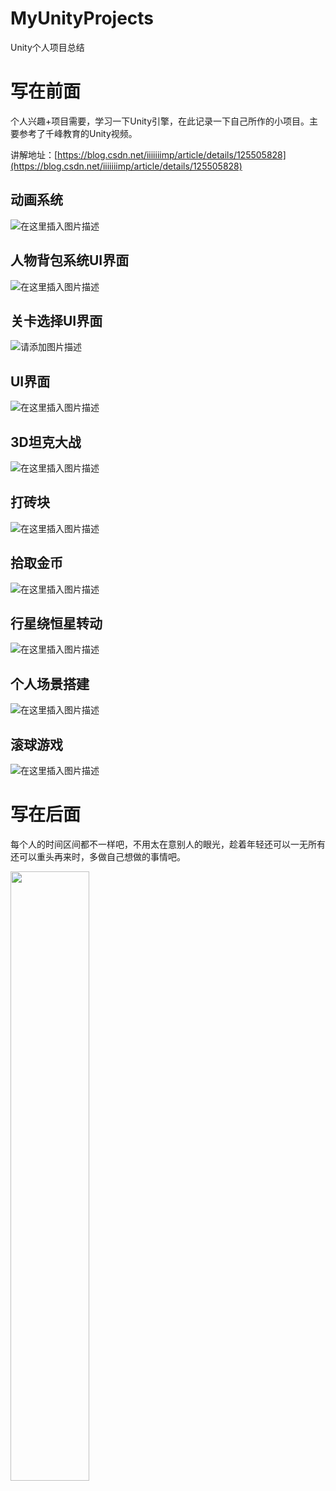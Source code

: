 # MyUnityProjects

Unity个人项目总结

# 写在前面

个人兴趣+项目需要，学习一下Unity引擎，在此记录一下自己所作的小项目。主要参考了千峰教育的Unity视频。

讲解地址：[https://blog.csdn.net/iiiiiiimp/article/details/125505828](https://blog.csdn.net/iiiiiiimp/article/details/125505828)

## 动画系统

![在这里插入图片描述](https://img-blog.csdnimg.cn/069ed208c32342388987e6067b90acc5.gif)

## 人物背包系统UI界面

![在这里插入图片描述](https://img-blog.csdnimg.cn/af7731d66be6464a89b7621e1334b584.gif)

## 关卡选择UI界面

![请添加图片描述](https://img-blog.csdnimg.cn/49ae5f0e6dc0495fb6d3586f21978ab6.gif)

## UI界面

![在这里插入图片描述](https://img-blog.csdnimg.cn/954a35bb93f4475396a21f70eeddbeb3.png)

## 3D坦克大战

![在这里插入图片描述](https://img-blog.csdnimg.cn/06c165454e944d48b72cb29307c8e73b.gif)

## 打砖块

![在这里插入图片描述](https://img-blog.csdnimg.cn/c618371280a549738de92478225cfa35.gif)

## 拾取金币

![在这里插入图片描述](https://img-blog.csdnimg.cn/8059a03242884d93b33f41a88bf53d37.gif)

## 行星绕恒星转动
![在这里插入图片描述](https://img-blog.csdnimg.cn/afd11473dbe640bfaaacbf0005c6e483.gif)

## 个人场景搭建

![在这里插入图片描述](https://img-blog.csdnimg.cn/e035e258ca5749af8262d702133996c8.png)

## 滚球游戏
![在这里插入图片描述](https://img-blog.csdnimg.cn/b0b6f876b25f40f18bacce758e2a52d9.gif)

# 写在后面

每个人的时间区间都不一样吧，不用太在意别人的眼光，趁着年轻还可以一无所有还可以重头再来时，多做自己想做的事情吧。

 <img src="https://img-blog.csdnimg.cn/0ed69498924a45e28c5c65cb80b52bc6.jpeg?x-oss-process=image/watermark,type_d3F5LXplbmhlaQ,shadow_50,text_Q1NETiBAaWlpaWlpaW1w,size_10,color_FFFFFF,t_70,g_se,x_16" width="50%">
